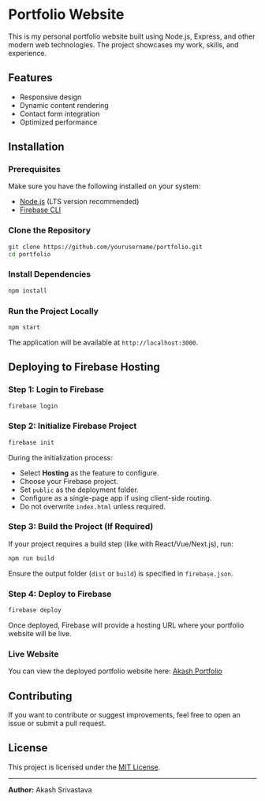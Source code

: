 # Portfolio Website

This is my personal portfolio website built using Node.js, Express, and other modern web technologies. The project showcases my work, skills, and experience.

## Features
- Responsive design
- Dynamic content rendering
- Contact form integration
- Optimized performance

## Installation

### Prerequisites
Make sure you have the following installed on your system:
- [Node.js](https://nodejs.org/) (LTS version recommended)
- [Firebase CLI](https://firebase.google.com/docs/cli#install-cli)

### Clone the Repository
```sh
git clone https://github.com/yourusername/portfolio.git
cd portfolio
```

### Install Dependencies
```sh
npm install
```

### Run the Project Locally
```sh
npm start
```
The application will be available at `http://localhost:3000`.

## Deploying to Firebase Hosting

### Step 1: Login to Firebase
```sh
firebase login
```

### Step 2: Initialize Firebase Project
```sh
firebase init
```
During the initialization process:
- Select **Hosting** as the feature to configure.
- Choose your Firebase project.
- Set `public` as the deployment folder.
- Configure as a single-page app if using client-side routing.
- Do not overwrite `index.html` unless required.

### Step 3: Build the Project (If Required)
If your project requires a build step (like with React/Vue/Next.js), run:
```sh
npm run build
```
Ensure the output folder (`dist` or `build`) is specified in `firebase.json`.

### Step 4: Deploy to Firebase
```sh
firebase deploy
```
Once deployed, Firebase will provide a hosting URL where your portfolio website will be live.

### Live Website
You can view the deployed portfolio website here: [Akash Portfolio](https://akash-portfolio-09.web.app/)

## Contributing
If you want to contribute or suggest improvements, feel free to open an issue or submit a pull request.

## License
This project is licensed under the [MIT License](LICENSE).

---
**Author:** Akash Srivastava


